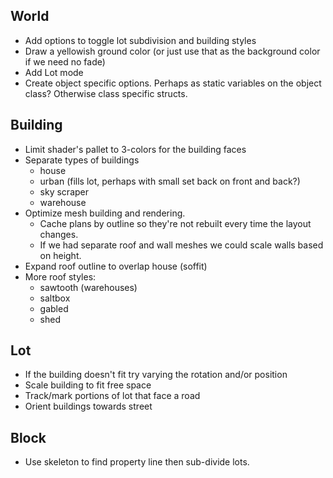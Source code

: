 ## World

- Add options to toggle lot subdivision and building styles
- Draw a yellowish ground color (or just use that as the background color if we need no fade)
- Add Lot mode
- Create object specific options. Perhaps as static variables on the object 
  class? Otherwise class specific structs.

## Building

- Limit shader's pallet to 3-colors for the building faces
- Separate types of buildings
  - house
  - urban (fills lot, perhaps with small set back on front and back?)
  - sky scraper
  - warehouse
- Optimize mesh building and rendering.
  - Cache plans by outline so they're not rebuilt every time the layout changes.
  - If we had separate roof and wall meshes we could scale walls based on height.
- Expand roof outline to overlap house (soffit)
- More roof styles:
  - sawtooth (warehouses)
  - saltbox
  - gabled
  - shed

## Lot

- If the building doesn't fit try varying the rotation and/or position 
- Scale building to fit free space
- Track/mark portions of lot that face a road
- Orient buildings towards street

## Block

- Use skeleton to find property line then sub-divide lots.


